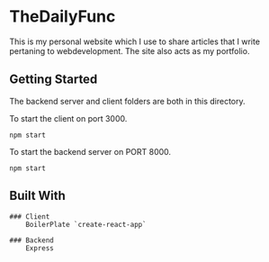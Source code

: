 # TheDailyFunc

This is my personal website which I use to share articles that I write pertaning to webdevelopment.  The site also acts as my portfolio. 

## Getting Started

The backend server and client folders are both in this directory. 

To start the client on port 3000.

```npm start```

To start the backend server on PORT 8000.

```npm start```

## Built With

    ### Client
        BoilerPlate `create-react-app`
    
    ### Backend
        Express